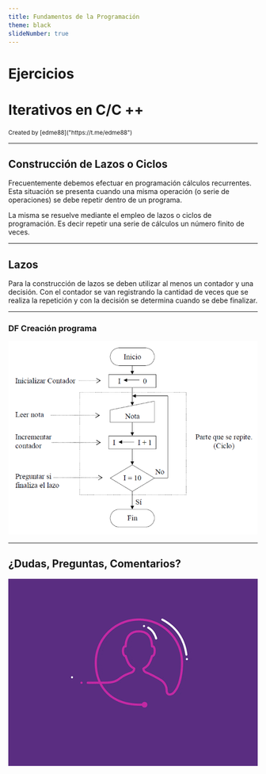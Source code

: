 ```yaml
---
title: Fundamentos de la Programación
theme: black
slideNumber: true
---
```

# Ejercicios
# Iterativos en C/C ++
<small>
Created by <i class="fab fa-telegram"></i>
[edme88]("https://t.me/edme88")
</small>

---
## Construcción de Lazos o Ciclos
Frecuentemente debemos efectuar en programación cálculos recurrentes. Esta situación se presenta cuando una misma operación (o serie de operaciones) se debe repetir dentro de un programa.

La misma se resuelve mediante el empleo de lazos o ciclos de programación. Es decir repetir una serie de cálculos un número finito de veces.

---
## Lazos
Para la construcción de lazos se deben utilizar al menos un contador y una decisión. Con el contador se
van registrando la cantidad de veces que se realiza la repetición y con la decisión se determina cuando se debe finalizar.

---
### DF Creación programa
![Ejemplo Lazo](../images/tp5/ejemplo_lazo.png)

---
## ¿Dudas, Preguntas, Comentarios?
![DUDAS](../images/pregunta.gif)
